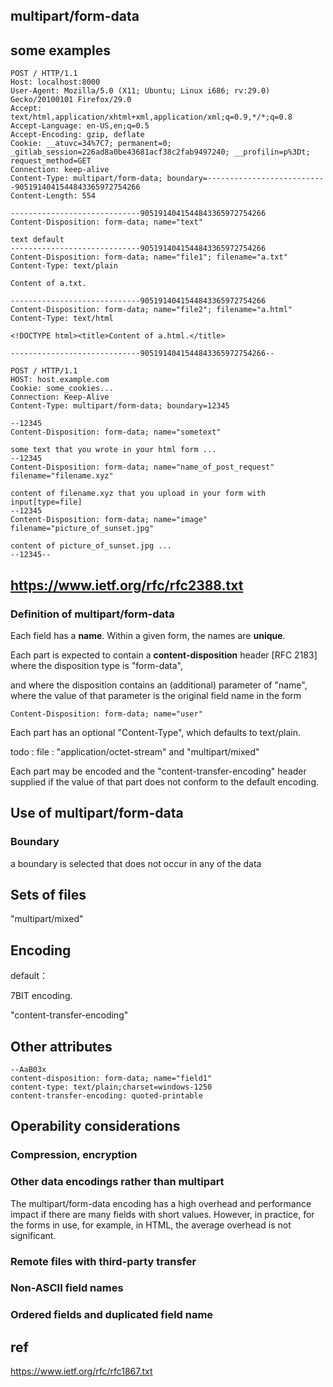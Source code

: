 ## multipart/form-data

## some examples

```
POST / HTTP/1.1
Host: localhost:8000
User-Agent: Mozilla/5.0 (X11; Ubuntu; Linux i686; rv:29.0) Gecko/20100101 Firefox/29.0
Accept: text/html,application/xhtml+xml,application/xml;q=0.9,*/*;q=0.8
Accept-Language: en-US,en;q=0.5
Accept-Encoding: gzip, deflate
Cookie: __atuvc=34%7C7; permanent=0; _gitlab_session=226ad8a0be43681acf38c2fab9497240; __profilin=p%3Dt; request_method=GET
Connection: keep-alive
Content-Type: multipart/form-data; boundary=---------------------------9051914041544843365972754266
Content-Length: 554

-----------------------------9051914041544843365972754266
Content-Disposition: form-data; name="text"

text default
-----------------------------9051914041544843365972754266
Content-Disposition: form-data; name="file1"; filename="a.txt"
Content-Type: text/plain

Content of a.txt.

-----------------------------9051914041544843365972754266
Content-Disposition: form-data; name="file2"; filename="a.html"
Content-Type: text/html

<!DOCTYPE html><title>Content of a.html.</title>

-----------------------------9051914041544843365972754266--
```

```
POST / HTTP/1.1
HOST: host.example.com
Cookie: some_cookies...
Connection: Keep-Alive
Content-Type: multipart/form-data; boundary=12345

--12345
Content-Disposition: form-data; name="sometext"

some text that you wrote in your html form ...
--12345
Content-Disposition: form-data; name="name_of_post_request" filename="filename.xyz"

content of filename.xyz that you upload in your form with input[type=file]
--12345
Content-Disposition: form-data; name="image" filename="picture_of_sunset.jpg"

content of picture_of_sunset.jpg ...
--12345--
```

## https://www.ietf.org/rfc/rfc2388.txt

###  Definition of multipart/form-data

Each field has a **name**. Within a given form, the names are **unique**.

Each part is expected to contain a **content-disposition** header [RFC 2183] where the
disposition type is "form-data", 

and where the disposition contains an (additional) parameter of "name", where the value of that
parameter is the original field name in the form

```
Content-Disposition: form-data; name="user"
```

Each part has an optional "Content-Type", which defaults to text/plain.


todo : file : "application/octet-stream" and  "multipart/mixed"

Each part may be encoded and the "content-transfer-encoding" header
supplied if the value of that part does not conform to the default
encoding.

##  Use of multipart/form-data

### Boundary

a boundary is selected that does not occur in any of the data

## Sets of files

"multipart/mixed"

## Encoding

default：

7BIT encoding. 

"content-transfer-encoding"

## Other attributes

```
--AaB03x
content-disposition: form-data; name="field1"
content-type: text/plain;charset=windows-1250
content-transfer-encoding: quoted-printable
```

## Operability considerations

### Compression, encryption

### Other data encodings rather than multipart

The multipart/form-data encoding has a high overhead and performance
impact if there are many fields with short values. However, in
practice, for the forms in use, for example, in HTML, the average
overhead is not significant.

### Remote files with third-party transfer

### Non-ASCII field names

### Ordered fields and duplicated field name

## ref

https://www.ietf.org/rfc/rfc1867.txt